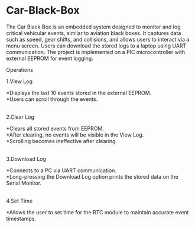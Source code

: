 # Car-Black-Box

The Car Black Box is an embedded system designed to monitor and log critical vehicular events, similar to aviation black boxes. It captures data such as speed, gear shifts, and collisions, and allows users to interact via a  menu screen. Users can download the stored logs to a laptop using UART communication. The project is implemented on a PIC microcontroller with external EEPROM for event logging.<br />

Operations<br />

1.View Log<br />

*Displays the last 10 events stored in the external EEPROM.<br />
*Users can scroll through the events.<br /><br />

2.Clear Log<br />

*Clears all stored events from EEPROM.<br />
*After clearing, no events will be visible in the View Log.<br />
*Scrolling becomes ineffective after clearing.<br /><br />

3.Download Log<br />

*Connects to a PC via UART communication.<br />
*Long-pressing the Download Log option prints the stored data on the Serial Monitor.<br /><br />

4.Set Time<br />

*Allows the user to set time for the RTC module to maintain accurate event timestamps.<br /><br />


